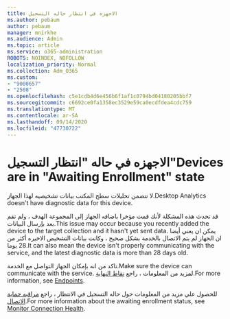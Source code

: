 ```yaml
---
title: الاجهزه في انتظار حاله التسجيل
ms.author: pebaum
author: pebaum
manager: mnirkhe
ms.audience: Admin
ms.topic: article
ms.service: o365-administration
ROBOTS: NOINDEX, NOFOLLOW
localization_priority: Normal
ms.collection: Adm_O365
ms.custom:
- "9000657"
- "2508"
ms.openlocfilehash: c5e1cdb4d6e456b6f1af1c0794bd04180205bbf7
ms.sourcegitcommit: c6692ce0fa1358ec3529e59ca0ecdfdea4cdc759
ms.translationtype: MT
ms.contentlocale: ar-SA
ms.lasthandoff: 09/14/2020
ms.locfileid: "47730722"
---
```

# <a name="devices-are-in-awaiting-enrollment-state"></a><span data-ttu-id="3163a-102">الاجهزه في حاله "انتظار التسجيل"</span><span class="sxs-lookup"><span data-stu-id="3163a-102">Devices are in "Awaiting Enrollment" state</span></span>

<span data-ttu-id="3163a-103">لا تتضمن تحليلات سطح المكتب بيانات تشخيصيه لهذا الجهاز.</span><span class="sxs-lookup"><span data-stu-id="3163a-103">Desktop Analytics doesn't have diagnostic data for this device.</span></span> 

<span data-ttu-id="3163a-104">قد تحدث هذه المشكلة لأنك قمت مؤخرا باضافه الجهاز إلى المجموعة الهدف ، ولم تقم بعد بإرسال البيانات.</span><span class="sxs-lookup"><span data-stu-id="3163a-104">This issue may occur because you recently added the device to the target collection and it hasn't yet sent data.</span></span> <span data-ttu-id="3163a-105">يمكن ان يعني أيضا ان الجهاز لم يتم الاتصال بالخدمة بشكل صحيح ، وكانت بيانات التشخيص الاخيره أكثر من 28 يوما.</span><span class="sxs-lookup"><span data-stu-id="3163a-105">It can also mean the device isn't properly communicating with the service, and the latest diagnostic data is more than 28 days old.</span></span>

<span data-ttu-id="3163a-106">تاكد من انه بإمكان الجهاز التواصل مع الخدمة.</span><span class="sxs-lookup"><span data-stu-id="3163a-106">Make sure the device can communicate with the service.</span></span> <span data-ttu-id="3163a-107">لمزيد من المعلومات ، راجع [نقاط النهاية](https://docs.microsoft.com/configmgr/desktop-analytics/enable-data-sharing#endpoints).</span><span class="sxs-lookup"><span data-stu-id="3163a-107">For more information, see [Endpoints](https://docs.microsoft.com/configmgr/desktop-analytics/enable-data-sharing#endpoints).</span></span>

<span data-ttu-id="3163a-108">للحصول علي مزيد من المعلومات حول حاله التسجيل في الانتظار ، راجع [مراقبه حماية الاتصال](https://docs.microsoft.com/configmgr/desktop-analytics/monitor-connection-health#awaiting-enrollment).</span><span class="sxs-lookup"><span data-stu-id="3163a-108">For more information about the awaiting enrollment status, see [Monitor Connection Health](https://docs.microsoft.com/configmgr/desktop-analytics/monitor-connection-health#awaiting-enrollment).</span></span>